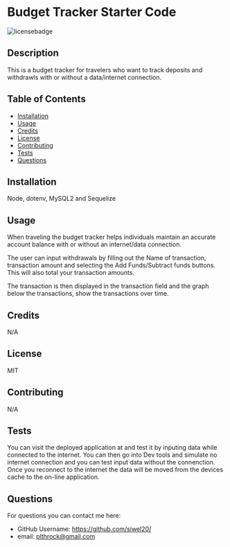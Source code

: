 # Budget Tracker Starter Code

  ![licensebadge](https://img.shields.io/badge/license-MIT-red)

  ## Description 

  This is a budget tracker for travelers who want to track deposits and withdrawls with or without a data/internet connection. 
  
  
  ## Table of Contents
    
  * [Installation](#installation)
  * [Usage](#usage)
  * [Credits](#credits)
  * [License](#license)
  * [Contributing](#contributing)
  * [Tests](#tests)
  * [Questions](#questions)
  
  
  ## Installation
  
  Node, dotenv, MySQL2 and Sequelize
  
  
  ## Usage 
  
  When traveling the budget tracker helps individuals maintain an accurate account balance with or without an internet/data connection. 

  The user can input withdrawals by filling out the Name of transaction, transaction amount and selecting the Add Funds/Subtract funds buttons. This will also total your transaction amounts. 


  The transaction is then displayed in the transaction field and the graph below the transactions, show the transactions over time. 

  
  ## Credits
  
  N/A  
  
  
  ## License
  
  MIT

  
  ## Contributing
  
  N/A

  
  ## Tests
  
  You can visit the deployed application at  and test it by inputing data while connected to the internet. You can then go into Dev tools and simulate no internet connection and you can test input data without the connenction. Once you reconnect to the internet the data will be moved from the devices cache to the on-line application. 


  ## Questions
  For questions you can contact me here:
  * GitHub Username: https://github.com/siwel20/
  * email: plthrock@gmail.com
